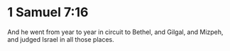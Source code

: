 # 1 Samuel 7:16

And he went from year to year in circuit to Bethel, and Gilgal, and Mizpeh, and judged Israel in all those places.